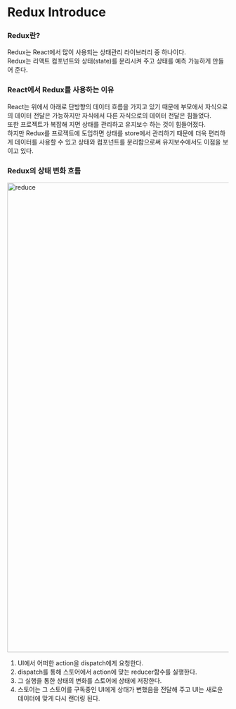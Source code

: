 # Redux Introduce
### Redux란?
Redux는 React에서 많이 사용되는 상태관리 라이브러리 중 하나이다.<br>
Redux는 리액트 컴포넌트와 상태(state)를 분리시켜 주고 상태를 예측 가능하게 만들어 준다.

### React에서 Redux를 사용하는 이유
React는 위에서 아래로 단방향의 데이터 흐름을 가지고 있기 때문에 부모에서 자식으로의 데이터 전달은 가능하지만 자식에서 다른 자식으로의 데이터 전달은 힘들었다.<br>
또한 프로젝트가 복잡해 지면 상태를 관리하고 유지보수 하는 것이 힘들어졌다.<br>
하지만 Redux를 프로젝트에 도입하면 상태를 store에서 관리하기 때문에 더욱 편리하게 데이터를 사용할 수 있고 상태와 컴포넌트를 분리함으로써 유지보수에서도 이점을 보이고 있다.

### Redux의 상태 변화 흐름

<img width="1066" alt="reduce" src="https://user-images.githubusercontent.com/62639722/140012458-92c8681e-bcca-4d0d-a39f-deb75841cedf.png">

1. UI에서 어떠한 action을 dispatch에게 요청한다.
2. dispatch를 통해 스토어에서 action에 맞는 reducer함수를 실행한다.
3. 그 실행을 통한 상태의 변화를 스토어에 상태에 저장한다.
4. 스토어는 그 스토어를 구독중인 UI에게 상태가 변했음을 전달해 주고 UI는 새로운 데이터에 맞게 다시 랜더링 된다.

